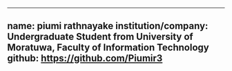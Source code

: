 
---
name: piumi rathnayake
institution/company: Undergraduate Student from University of Moratuwa, Faculty of Information Technology
github: https://github.com/Piumir3
---
